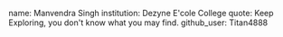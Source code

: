 name: Manvendra Singh
institution: Dezyne E'cole College
quote: Keep Exploring, you don't know what you may find.
github_user: Titan4888
